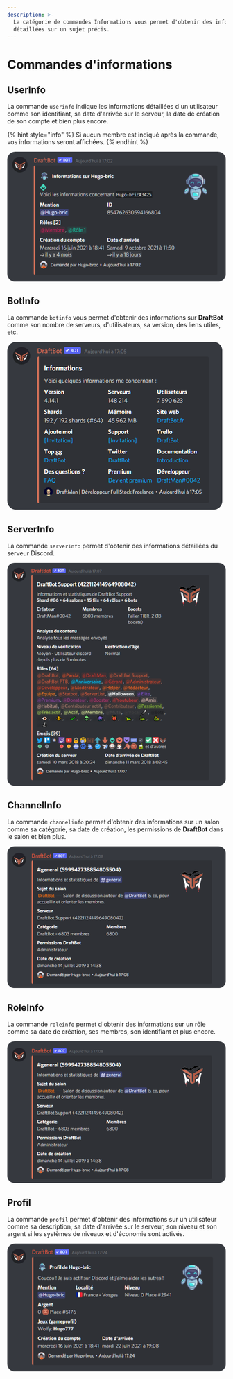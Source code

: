 ```yaml
---
description: >-
  La catégorie de commandes Informations vous permet d'obtenir des informations
  détaillées sur un sujet précis.
---
```


# Commandes d'informations

## UserInfo

La commande `userinfo` indique les informations détaillées d'un utilisateur comme son identifiant, sa date d'arrivée sur le serveur, la date de création de son compte et bien plus encore.

{% hint style="info" %}
Si aucun membre est indiqué après la commande, vos informations seront affichées.
{% endhint %}

![Informations obtenues à l'aide de la commande userinfo](../.gitbook/assets/Userinfo.png)

## BotInfo

La commande `botinfo` vous permet d'obtenir des informations sur **DraftBot** comme son nombre de serveurs, d'utilisateurs, sa version, des liens utiles, etc.

![Informations obtenues dans la commande botinfo](../.gitbook/assets/Botinfo.png)

## ServerInfo

La commande `serverinfo` permet d'obtenir des informations détaillées du serveur Discord.&#x20;

![Informations obtenues dans la commande serverinfo](../.gitbook/assets/Serverinfo.png)

## ChannelInfo

La commande `channelinfo` permet d'obtenir des informations sur un salon comme sa catégorie, sa date de création, les permissions de **DraftBot** dans le salon et bien plus.

![Informations obtenu de la commande channelinfo](../.gitbook/assets/Channelinfo.png)

## RoleInfo

La commande `roleinfo` permet d'obtenir des informations sur un rôle comme sa date de création, ses membres, son identifiant et plus encore.

![Informations obtenues dans la commande roleinfo](../.gitbook/assets/Channelinfo.png)

## Profil

La commande `profil` permet d'obtenir des informations sur un utilisateur comme sa description, sa date d'arrivée sur le serveur, son niveau et son argent si les systèmes de niveaux et d'économie sont activés.

![Informations obtenues à l'aide de la commande profil](../.gitbook/assets/Profil.png)
